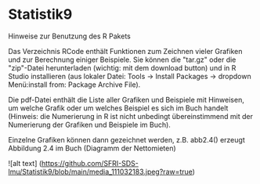 # Statistik9

Hinweise zur Benutzung des R Pakets

Das Verzeichnis RCode enthält Funktionen zum Zeichnen vieler Grafiken und zur Berechnung einiger Beispiele. Sie können die "tar.gz" oder die "zip"-Datei herunterladen (wichtig: mit dem download button) und in R Studio installieren (aus lokaler Datei: Tools -> Install Packages -> dropdown Menü:install from: Package Archive File).

Die pdf-Datei enthält die Liste aller Grafiken und Beispiele mit Hinweisen, um welche Grafik oder um welches Beispiel es sich im Buch handelt (Hinweis: die Numerierung in R ist nicht unbedingt übereinstimmend mit der Numerierung der Grafiken und Beispiele im Buch).

Einzelne Grafiken können dann gezeichnet werden, z.B. 
abb2.4()
erzeugt Abbildung 2.4 im Buch (Diagramm der Nettomieten)

![alt text] (https://github.com/SFRI-SDS-lmu/Statistik9/blob/main/media_111032183.jpeg?raw=true)
